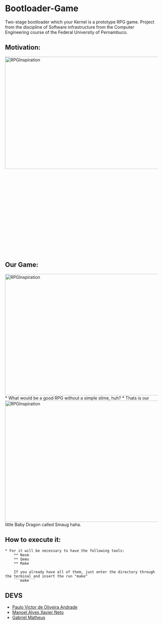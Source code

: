 # Bootloader-Game

Two-stage bootloader which your Kernel is a prototype RPG game.
Project from the discipline of Software infrastructure from the Computer Engineering course of the Federal University of Pernambuco.

## Motivation:
<img width="790" height="370" align="center" style="float: left; margin: 0 10px 0 0;" alt="RPGInspiration" src="https://github.com/Pulho/Andromeda/blob/master/misc/sanctuaryrpg-weapon-790x370.png">  

    * We had as strong motivation the RPG made with ASCII called  "Sanctuary RPG ". But we also had inspiration on movies like "Lord of Rings" ( As you can see, the dragon is called Smaug haha ) and all the culture that motivate RPG style!

## Our Game:
<img width="640" height="400" align="center" style="float: left; margin: 0 10px 0 0;" alt="RPGInspiration" src="https://github.com/Pulho/Andromeda/blob/master/misc/slimeFight640x400.jpeg">  
    * What would be a good RPG without a simple slime, huh? 

<img width="640" height="400" align="center" style="float: left; margin: 0 10px 0 0;" alt="RPGInspiration" src="https://github.com/Pulho/Andromeda/blob/master/misc/dragonFight640x400.jpeg">  
    * Thats is our little Baby Dragon called Smaug haha.

## How to execute it:
    * For it will be necessary to have the following tools:
        ** Nasm
        ** Qemu
        ** Make

        If you already have all of them, just enter the directory through the terminal and insert the run "make"
        ```make```

## DEVS
* [Paulo Victor de Oliveira Andrade](github.com/Pulho)
* [Manoel Alves Xavier Neto](github.com/)
* [Gabriel Matheus](github.com/gmsj)